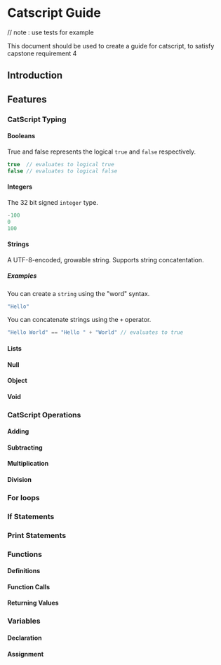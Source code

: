 # Catscript Guide
// note : use tests for example

This document should be used to create a guide for catscript, to satisfy capstone requirement 4

## Introduction

## Features

### CatScript Typing
#### Booleans
True and false represents the logical `true` and `false` respectively.
```js
true  // evaluates to logical true
false // evaluates to logical false 
```
#### Integers
The 32 bit signed `integer` type.
```js
-100 
0
100
```
#### Strings
A UTF-8-encoded, growable string. Supports string concatentation. 
##### Examples
You can create a `string` using the "word" syntax.
```js
"Hello"
```
You can concatenate strings using the `+` operator.
```js
"Hello World" == "Hello " + "World" // evaluates to true
```
#### Lists
#### Null
#### Object
#### Void

### CatScript Operations
#### Adding
#### Subtracting
#### Multiplication
#### Division


### For loops
### If Statements
### Print Statements
### Functions
#### Definitions
#### Function Calls
#### Returning Values
### Variables
#### Declaration
#### Assignment

